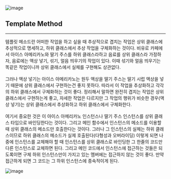 ![image](https://github.com/HuttTheJAVA/java/assets/92637789/e26d2fae-9160-4d79-98dd-dd0a31acc37d)

## Template Method
-----------------
템플릿 메소드란 어떠한 작업을 하고 싶을 때 추상적으로 겹치는 작업은 상위 클래스에 추상적으로 명세하고, 하위 클래스에서 추상 작업을 구체화하는 것이다.
비유로 카페에서 아이스 아메리카노와 딸기 주스를 하위 클래스라하고 음료를 상위 클래스라 가정하자, 음료에는 액상 넣기, 섞기, 얼음 띄우기의 작업이 있다.
이때 섞기와 얼음 띄우기는 똑같은 작업이니까 상위 클래스에서 실체를 구현해도 상관없다.<br></br>
그러나 액상 넣기는 아이스 아메리카노는 원두 액상을
딸기 주스는 딸기 시럽 액상을 넣기 때문에 상위 클래스에서 구현하는건 좋지 못하다. 따라서 이 작업을 추상화하고 각각의 하위 클래스에서 구체화하는 것이 좋다.
정리해서 말하면 완전히 겹치는 작업은 상위 클래스에서 구현하는게 좋고, 자세한 작업은 다르지만 그 작업의 행위가 비슷한 경우(액상 넣기)는 상위 클래스에서 추상화하고
하위 클래스에서 구체화한다.<br></br> 여기서 중요한 것은 이 아이스 아메리카노 인스턴스나 딸기 주스 인스턴스를 상위 클래스 타입으로 바인딩한다는 것이다. 그리고
메인 함수에서 인스턴스의 메소드를 이용할 때 상위 클래스의 메소드만 호출한다는 것이다. 그러나 그 인스턴스의 실체는 하위 클래스이므로 하위 클래스의 메소드가 실제 호출된다(다형성과 오버라이딩)
이렇게 되면 나중에 인스턴스를 교체해야 할 때 인스턴스를 상위 클래스로 바인딩한 그 한줄의 코드만 다른 인스턴스로 교체하면 된다. 그리고 메인 코드에서 인스턴스에 접근하는 것들은 되도록이면
구체 하위 인스턴스만이 가지고 있는 멤버에는 접근하지 않는 것이 좋다. 만약 접근하게 되면 그 코드는 그 하위 인스턴스에 종속적이게 된다.

![image](https://github.com/HuttTheJAVA/java/assets/92637789/4bac5948-5ea3-4018-bdf4-7840dd72ddd1)
